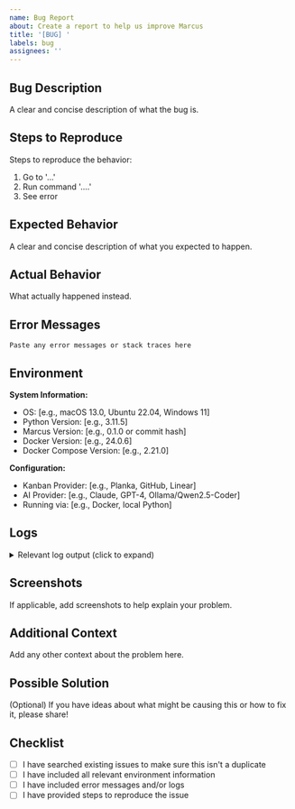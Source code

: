 ```yaml
---
name: Bug Report
about: Create a report to help us improve Marcus
title: '[BUG] '
labels: bug
assignees: ''
---
```


## Bug Description

A clear and concise description of what the bug is.

## Steps to Reproduce

Steps to reproduce the behavior:

1. Go to '...'
2. Run command '....'
3. See error

## Expected Behavior

A clear and concise description of what you expected to happen.

## Actual Behavior

What actually happened instead.

## Error Messages

```
Paste any error messages or stack traces here
```

## Environment

**System Information:**
- OS: [e.g., macOS 13.0, Ubuntu 22.04, Windows 11]
- Python Version: [e.g., 3.11.5]
- Marcus Version: [e.g., 0.1.0 or commit hash]
- Docker Version: [e.g., 24.0.6]
- Docker Compose Version: [e.g., 2.21.0]

**Configuration:**
- Kanban Provider: [e.g., Planka, GitHub, Linear]
- AI Provider: [e.g., Claude, GPT-4, Ollama/Qwen2.5-Coder]
- Running via: [e.g., Docker, local Python]

## Logs

<details>
<summary>Relevant log output (click to expand)</summary>

```
Paste logs here
```

</details>

## Screenshots

If applicable, add screenshots to help explain your problem.

## Additional Context

Add any other context about the problem here.

## Possible Solution

(Optional) If you have ideas about what might be causing this or how to fix it, please share!

## Checklist

- [ ] I have searched existing issues to make sure this isn't a duplicate
- [ ] I have included all relevant environment information
- [ ] I have included error messages and/or logs
- [ ] I have provided steps to reproduce the issue
